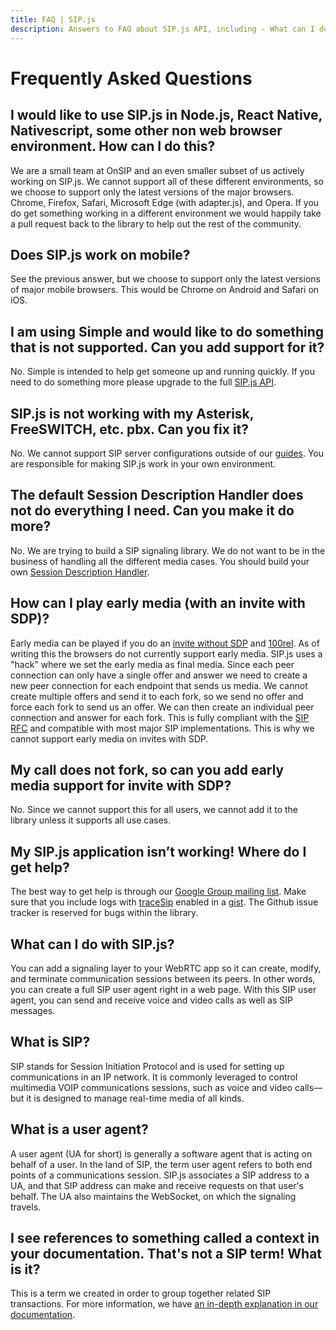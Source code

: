```yaml
---
title: FAQ | SIP.js
description: Answers to FAQ about SIP.js API, including - What can I do with SIP.js? What is SIP? What browsers support SIP.js (and WebRTC)?
---
```


# Frequently Asked Questions

## I would like to use SIP.js in Node.js, React Native, Nativescript, some other non web browser environment. How can I do this?
We are a small team at OnSIP and an even smaller subset of us actively working on SIP.js. We cannot support all of these different environments, so we choose to support only the latest versions of the major browsers. Chrome, Firefox, Safari, Microsoft Edge (with adapter.js), and Opera. If you do get something working in a different environment we would happily take a pull request back to the library to help out the rest of the community.

## Does SIP.js work on mobile?
See the previous answer, but we choose to support only the latest versions of major mobile browsers. This would be Chrome on Android and Safari on iOS.

## I am using Simple and would like to do something that is not supported. Can you add support for it?
No. Simple is intended to help get someone up and running quickly. If you need to do something more please upgrade to the full [SIP.js API](/api/0.11.0/).

## SIP.js is not working with my Asterisk, FreeSWITCH, etc. pbx. Can you fix it?
No. We cannot support SIP server configurations outside of our [guides](/guides/server-configuration/). You are responsible for making SIP.js work in your own environment.

## The default Session Description Handler does not do everything I need. Can you make it do more?
No. We are trying to build a SIP signaling library. We do not want to be in the business of handling all the different media cases. You should build your own [Session Description Handler](/api/0.11.0/sessionDescriptionHandler/).

## How can I play early media (with an invite with SDP)?
Early media can be played if you do an [invite without SDP](/api/0.11.0/ua/#invitetarget-options-modifiers) and [100rel](/api/0.11.0/ua_configuration_parameters/#rel100). As of writing this the browsers do not currently support early media. SIP.js uses a "hack" where we set the early media as final media. Since each peer connection can only have a single offer and answer we need to create a new peer connection for each endpoint that sends us media. We cannot create multiple offers and send it to each fork, so we send no offer and force each fork to send us an offer. We can then create an individual peer connection and answer for each fork. This is fully compliant with the [SIP RFC](https://tools.ietf.org/html/rfc3261) and compatible with most major SIP implementations. This is why we cannot support early media on invites with SDP.

## My call does not fork, so can you add early media support for invite with SDP?
No. Since we cannot support this for all users, we cannot add it to the library unless it supports all use cases.

## My SIP.js application isn’t working!  Where do I get help?
The best way to get help is through our [Google Group mailing list](https://groups.google.com/forum/#!forum/sip_js). Make sure that you include logs with [traceSip](/api/0.11.0/ws_transport_configuration_parameters/#tracesip) enabled in a [gist](https://gist.github.com/). The Github issue tracker is reserved for bugs within the library.

## What can I do with SIP.js?
You can add a signaling layer to your WebRTC app so it can create, modify, and terminate communication sessions between its peers. In other words, you can create a full SIP user agent right in a web page. With this SIP user agent, you can send and receive voice and video calls as well as SIP messages.

## What is SIP?
SIP stands for Session Initiation Protocol and is used for setting up communications in an IP network. It is commonly leveraged to control multimedia VOIP communications sessions, such as voice and video calls— but it is designed to manage real-time media of all kinds.

## What is a user agent?
A user agent (UA for short) is generally a software agent that is acting on behalf of a user. In the land of SIP, the term user agent refers to both end points of a communications session. SIP.js associates a SIP address to a UA, and that SIP address can make and receive requests on that user's behalf. The UA also maintains the WebSocket, on which the signaling travels.

## I see references to something called a context in your documentation. That's not a SIP term! What is it?
This is a term we created in order to group together related SIP transactions.  For more information, we have [an in-depth explanation in our documentation](/api/0.11.0/context/).
